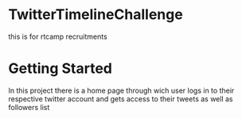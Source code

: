 # TwitterTimelineChallenge
this is for rtcamp recruitments
# Getting Started
In this project there is a home page through wich user logs in to their respective twitter account and gets access to their tweets as well as followers list

